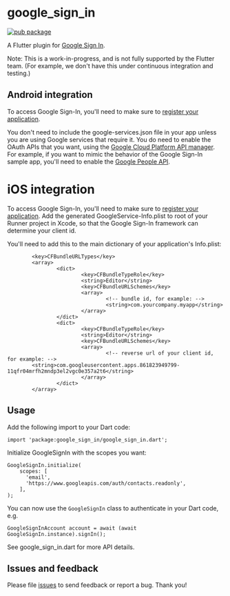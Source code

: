 # google_sign_in

[![pub package](https://img.shields.io/pub/v/google_sign_in.svg)](https://pub.dartlang.org/packages/google_sign_in)

A Flutter plugin for [Google Sign In](https://developers.google.com/identity/).

Note: This is a work-in-progress, and is not fully supported by the Flutter team.
(For example, we don't have this under continuous integration and testing.)

## Android integration

To access Google Sign-In, you'll need to make sure to [register your
application](https://developers.google.com/mobile/add?platform=android).

You don't need to include the google-services.json file in your app unless you
are using Google services that require it. You do need to enable the OAuth APIs
that you want, using the [Google Cloud Platform API
manager](https://console.developers.google.com/). For example, if you
want to mimic the behavior of the Google Sign-In sample app, you'll need to
enable the [Google People API](https://developers.google.com/people/).

# iOS integration

To access Google Sign-In, you'll need to make sure to [register your
application](https://developers.google.com/mobile/add?platform=ios). Add
the generated GoogleService-Info.plist to root of your Runner project in Xcode,
so that the Google Sign-In framework can determine your client id.

You'll need to add this to the main dictionary of your application's Info.plist:

```
        <key>CFBundleURLTypes</key>
        <array>
                <dict>
                        <key>CFBundleTypeRole</key>
                        <string>Editor</string>
                        <key>CFBundleURLSchemes</key>
                        <array>
                                <!-- bundle id, for example: -->
                                <string>com.yourcompany.myapp</string>
                        </array>
                </dict>
                <dict>
                        <key>CFBundleTypeRole</key>
                        <string>Editor</string>
                        <key>CFBundleURLSchemes</key>
                        <array>
                                <!-- reverse url of your client id, for example: -->
        <string>com.googleusercontent.apps.861823949799-11qfr04mrfh2mndp3el2vgc0e357a2t6</string>
                        </array>
                </dict>
        </array>
```

## Usage

Add the following import to your Dart code:

```
import 'package:google_sign_in/google_sign_in.dart';
```

Initialize GoogleSignIn with the scopes you want:

```
GoogleSignIn.initialize(
    scopes: [
      'email',
      'https://www.googleapis.com/auth/contacts.readonly',
    ],
);
```

You can now use the `GoogleSignIn` class to authenticate in your Dart code, e.g.

```
GoogleSignInAccount account = await (await GoogleSignIn.instance).signIn();
```

See google_sign_in.dart for more API details.

## Issues and feedback

Please file [issues](https://github.com/flutter/flutter/issues/new)
to send feedback or report a bug. Thank you!
